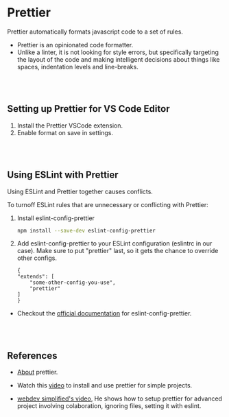 # Prettier

Prettier automatically formats javascript code to a set of rules.

- Prettier is an opinionated code formatter.
- Unlike a linter, it is not looking for style errors, but specifically targeting the layout of the code and making intelligent decisions about things like spaces, indentation levels and line-breaks.

<br>
<br>

## Setting up Prettier for VS Code Editor

1. Install the Prettier VSCode extension.
2. Enable format on save in settings.

<br>
<br>

## Using ESLint with Prettier

Using ESLint and Prettier together causes conflicts.

To turnoff ESLint rules that are unnecessary or conflicting with Prettier:

1. Install eslint-config-prettier

   ```bash
   npm install --save-dev eslint-config-prettier
   ```

2. Add eslint-config-prettier to your ESLint configuration (eslintrc in our case). Make sure to put "prettier" last, so it gets the chance to override other configs.

   ```
   {
   "extends": [
       "some-other-config-you-use",
       "prettier"
   ]
   }
   ```

- Checkout the [official documentation](https://github.com/prettier/eslint-config-prettier#installation) for eslint-config-prettier.

<br>
<br>

## References

- [About](https://prettier.io/docs/en/) prettier.

- Watch this [video](https://www.youtube.com/watch?v=cQqvoUxKIYQ&ab_channel=TuomoKankaanp%C3%A4%C3%A4) to install and use prettier for simple projects.
- [webdev simplified's video](https://www.youtube.com/watch?v=DqfQ4DPnRqI&ab_channel=WebDevSimplified), He shows how to setup prettier for advanced project involving colaboration, ignoring files, setting it with eslint.

